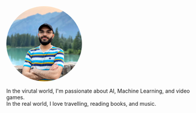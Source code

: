 
<img src="/image3.jpg" width="200" style="border-radius: 50%; text-align: right; "/> 

In the virutal world, I'm passionate about AI, Machine Learning, and video games.
<br>
In the real world, I love travelling, reading books, and music.
<br>
